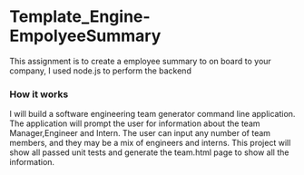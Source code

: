 # Template_Engine-EmpolyeeSummary

This assignment is to create a employee summary to on board to your company, I used node.js to perform the backend

### How it works

I will build a software engineering team generator command line application. The application will prompt the user for information about the team Manager,Engineer and Intern. The user can input any number of team members, and they may be a mix of engineers and interns. This project will show all passed unit tests and generate the team.html page to show all the information.
